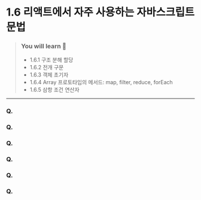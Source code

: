 # 1.6 리액트에서 자주 사용하는 자바스크립트 문법

> ### You will learn 🤔
>- 1.6.1 구조 분해 할당
>- 1.6.2 전개 구문
>- 1.6.3 객체 초기자
>- 1.6.4 Array 프로토타입의 메서드: map, filter, reduce, forEach
>- 1.6.5 삼항 조건 연산자

---

### Q.
### Q.
### Q.
### Q. 
### Q. 
### Q. 
